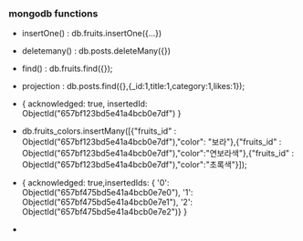 ### mongodb functions
- insertOne() : db.fruits.insertOne({...})
- deletemany() : db.posts.deleteMany({})
- find() : db.fruits.find({});
- projection : db.posts.find({},{_id:1,title:1,category:1,likes:1});

- { acknowledged: true, insertedId: ObjectId("657bf123bd5e41a4bcb0e7df") }

- db.fruits_colors.insertMany([{"fruits_id" : ObjectId("657bf123bd5e41a4bcb0e7df"),"color": "보라"},{"fruits_id" : ObjectId("657bf123bd5e41a4bcb0e7df"),"color":"연보라색"},{"fruits_id" : ObjectId("657bf123bd5e41a4bcb0e7df"),"color":"초록색"}]);

- { acknowledged: true,insertedIds: { '0': ObjectId("657bf475bd5e41a4bcb0e7e0"), '1': ObjectId("657bf475bd5e41a4bcb0e7e1"), '2': ObjectId("657bf475bd5e41a4bcb0e7e2")} }

- 